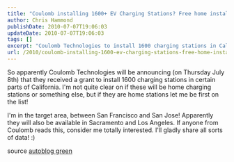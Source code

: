 ```yaml
---
title: "Coulomb installing 1600+ EV Charging Stations? Free home installs?"
author: Chris Hammond
publishDate: 2010-07-07T19:06:03
updateDate: 2010-07-07T19:06:03
tags: []
excerpt: "Coulomb Technologies to install 1600 charging stations in California, including San Francisco, San Jose, Sacramento, and Los Angeles. Exciting news for electric vehicle owners!"
url: /2010/coulomb-installing-1600-ev-charging-stations-free-home-installs  # Use the generated URL with year
---
```

<p><span style="font-family: arial, helvetica, sans-serif; color: #333333; font-size: 12px;"> <p>So apparently Coulomb Technologies will be announcing (on Thursday July 8th) that they received a grant to install 1600 charging stations in certain parts of California. I'm not quite clear on if these will be home charging stations or something else, but if they are home stations let me be first on the list!</p> <p>I'm in the target area, between San Francisco and San Jose! Apparently they will also be available in Sacramento and Los Angeles. If anyone from Coulomb reads this, consider me totally interested. I'll gladly share all sorts of data! :) </p> <p>source <a href="https://green.autoblog.com/2010/07/07/coulomb-to-install-1-600-ev-chargers-in-california/" target="_blank">autoblog green</a></p> <br /> </span></p>


